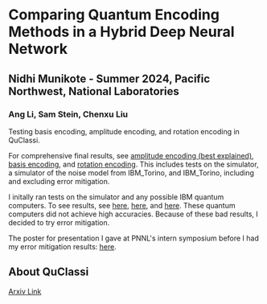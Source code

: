 # Comparing Quantum Encoding Methods in a Hybrid Deep Neural Network
## Nidhi Munikote - Summer 2024, Pacific Northwest, National Laboratories
### Ang Li, Sam Stein, Chenxu Liu

Testing basis encoding, amplitude encoding, and rotation encoding in QuClassi. 

For comprehensive final results, see [amplitude encoding (best explained)](/quclassi_amp_errormit_hardware.ipynb), [basis encoding](/quclassi_basis_errormit_hardware.ipynb), and [rotation encoding](/quclassi_rotation_errormit_hardware.ipynb). This includes tests on the simulator, a simulator of the noise model from IBM_Torino, and IBM_Torino, including and excluding error mitigation.

I initally ran tests on the simulator and any possible IBM quantum computers. To see results, see [here](/quclassi_amp_hardware.ipynb), [here](/quclassi_basis_hardware.ipynb), and [here](/quclassi_rotation_hardware.ipynb). These quantum computers did not achieve high accuracies. Because of these bad results, I decided to try error mitigation. 

The poster for presentation I gave at PNNL's intern symposium before I had my error mitigation results: [here](/Munikote_QE_Poster.pdf). 


## About QuClassi
[Arxiv Link](https://arxiv.org/abs/2103.11307)
